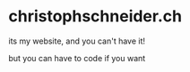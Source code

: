 # christophschneider.ch

its my website, and you can't have it!

but you can have to code if you want
